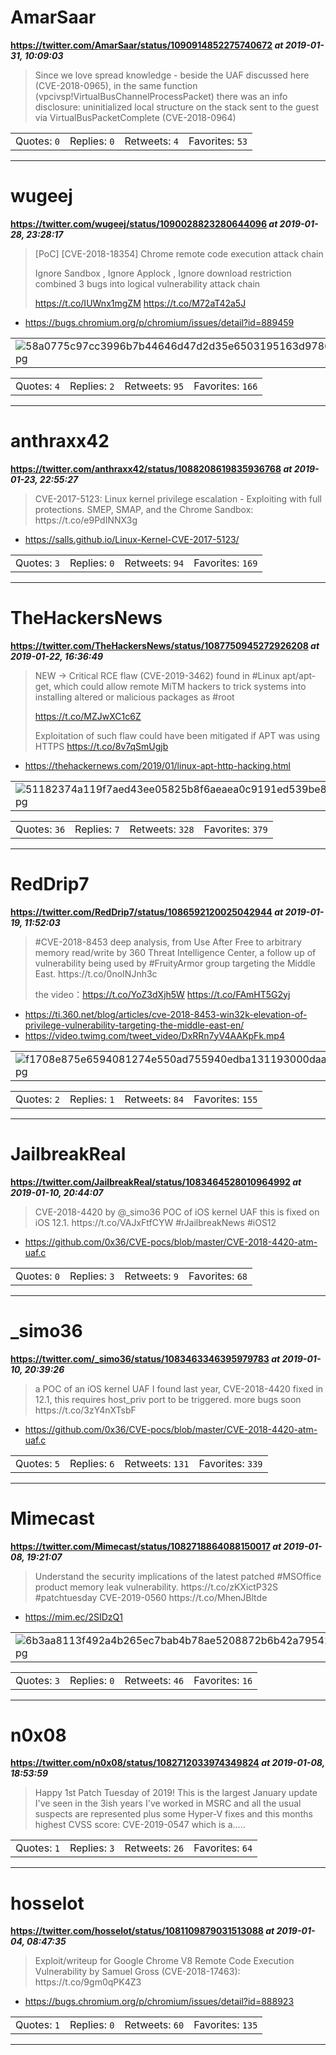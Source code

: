 # AmarSaar
**https://twitter.com/AmarSaar/status/1090914852275740672 _at 2019-01-31, 10:09:03_**
<blockquote>
Since we love spread knowledge - beside the UAF discussed here (CVE-2018-0965), in the same function (vpcivsp!VirtualBusChannelProcessPacket) there was an info disclosure: uninitialized local structure on the stack sent to the guest via VirtualBusPacketComplete (CVE-2018-0964)
</blockquote>

<table><tr>
<td>Quotes: <code>0</code></td>
<td>Replies: <code>0</code></td>
<td>Retweets: <code>4</code></td>
<td>Favorites: <code>53</code></td>
</tr></table>

---

# wugeej
**https://twitter.com/wugeej/status/1090028823280644096 _at 2019-01-28, 23:28:17_**
<blockquote>
[PoC] [CVE-2018-18354] Chrome remote code execution attack chain

Ignore Sandbox , Ignore Applock , Ignore download restriction 
combined 3 bugs into logical vulnerability attack chain

https://t.co/IUWnx1mgZM https://t.co/M72aT42a5J
</blockquote>

* https://bugs.chromium.org/p/chromium/issues/detail?id=889459

<table><tr>
<td><img src="pictures/58a0775c97cc3996b7b44646d47d2d35e6503195163d97866849059180292c04.jpg" alt="58a0775c97cc3996b7b44646d47d2d35e6503195163d97866849059180292c04.jpg"></td>
</table></tr>
<table><tr>
<td>Quotes: <code>4</code></td>
<td>Replies: <code>2</code></td>
<td>Retweets: <code>95</code></td>
<td>Favorites: <code>166</code></td>
</tr></table>

---

# anthraxx42
**https://twitter.com/anthraxx42/status/1088208619835936768 _at 2019-01-23, 22:55:27_**
<blockquote>
CVE-2017-5123: Linux kernel privilege escalation -  Exploiting with full protections. SMEP, SMAP, and the Chrome Sandbox:
https://t.co/e9PdINNX3g
</blockquote>

* https://salls.github.io/Linux-Kernel-CVE-2017-5123/

<table><tr>
<td>Quotes: <code>3</code></td>
<td>Replies: <code>0</code></td>
<td>Retweets: <code>94</code></td>
<td>Favorites: <code>169</code></td>
</tr></table>

---

# TheHackersNews
**https://twitter.com/TheHackersNews/status/1087750945272926208 _at 2019-01-22, 16:36:49_**
<blockquote>
NEW → Critical RCE flaw (CVE-2019-3462) found in #Linux apt/apt-get, which could allow remote MiTM hackers to trick systems into installing altered or malicious packages as #root

https://t.co/MZJwXC1c6Z

Exploitation of such flaw could have been mitigated if APT was using HTTPS https://t.co/8v7qSmUgjb
</blockquote>

* https://thehackernews.com/2019/01/linux-apt-http-hacking.html

<table><tr>
<td><img src="pictures/51182374a119f7aed43ee05825b8f6aeaea0c9191ed539be8b390a8086ab0399.jpg" alt="51182374a119f7aed43ee05825b8f6aeaea0c9191ed539be8b390a8086ab0399.jpg"></td>
</table></tr>
<table><tr>
<td>Quotes: <code>36</code></td>
<td>Replies: <code>7</code></td>
<td>Retweets: <code>328</code></td>
<td>Favorites: <code>379</code></td>
</tr></table>

---

# RedDrip7
**https://twitter.com/RedDrip7/status/1086592120025042944 _at 2019-01-19, 11:52:03_**
<blockquote>
#CVE-2018-8453 deep analysis, from Use After Free to arbitrary memory read/write by 360 Threat Intelligence Center, a follow up of vulnerability being used by #FruityArmor group targeting the Middle East.
https://t.co/0noINJnh3c

the video：https://t.co/YoZ3dXjh5W https://t.co/FAmHT5G2yj
</blockquote>

* https://ti.360.net/blog/articles/cve-2018-8453-win32k-elevation-of-privilege-vulnerability-targeting-the-middle-east-en/
* https://video.twimg.com/tweet_video/DxRRn7yV4AAKpFk.mp4

<table><tr>
<td><img src="pictures/f1708e875e6594081274e550ad755940edba131193000daa9556ee337dd15404.jpg" alt="f1708e875e6594081274e550ad755940edba131193000daa9556ee337dd15404.jpg"></td>
</table></tr>
<table><tr>
<td>Quotes: <code>2</code></td>
<td>Replies: <code>1</code></td>
<td>Retweets: <code>84</code></td>
<td>Favorites: <code>155</code></td>
</tr></table>

---

# JailbreakReal
**https://twitter.com/JailbreakReal/status/1083464528010964992 _at 2019-01-10, 20:44:07_**
<blockquote>
CVE-2018-4420 by @_simo36
POC of iOS kernel UAF
this is fixed on iOS 12.1.
https://t.co/VAJxFtfCYW
#rJailbreakNews #iOS12
</blockquote>

* https://github.com/0x36/CVE-pocs/blob/master/CVE-2018-4420-atm-uaf.c

<table><tr>
<td>Quotes: <code>0</code></td>
<td>Replies: <code>3</code></td>
<td>Retweets: <code>9</code></td>
<td>Favorites: <code>68</code></td>
</tr></table>

---

# _simo36
**https://twitter.com/_simo36/status/1083463346395979783 _at 2019-01-10, 20:39:26_**
<blockquote>
a POC of an iOS kernel UAF  I found last year, CVE-2018-4420 fixed in 12.1, this requires host_priv port to be triggered. more bugs soon 
https://t.co/3zY4nXTsbF
</blockquote>

* https://github.com/0x36/CVE-pocs/blob/master/CVE-2018-4420-atm-uaf.c

<table><tr>
<td>Quotes: <code>5</code></td>
<td>Replies: <code>6</code></td>
<td>Retweets: <code>131</code></td>
<td>Favorites: <code>339</code></td>
</tr></table>

---

# Mimecast
**https://twitter.com/Mimecast/status/1082718864088150017 _at 2019-01-08, 19:21:07_**
<blockquote>
Understand the security implications of the latest patched #MSOffice product memory leak vulnerability. https://t.co/zKXictP32S   #patchtuesday CVE-2019-0560 https://t.co/MhenJBltde
</blockquote>

* https://mim.ec/2SIDzQ1

<table><tr>
<td><img src="pictures/6b3aa8113f492a4b265ec7bab4b78ae5208872b6b42a79542dfa8706d4f6b759.jpg" alt="6b3aa8113f492a4b265ec7bab4b78ae5208872b6b42a79542dfa8706d4f6b759.jpg"></td>
</table></tr>
<table><tr>
<td>Quotes: <code>3</code></td>
<td>Replies: <code>0</code></td>
<td>Retweets: <code>46</code></td>
<td>Favorites: <code>16</code></td>
</tr></table>

---

# n0x08
**https://twitter.com/n0x08/status/1082712033974349824 _at 2019-01-08, 18:53:59_**
<blockquote>
Happy 1st Patch Tuesday of 2019! This is the largest January update I've seen in the 3ish years I've worked in MSRC and all the usual suspects are represented plus some Hyper-V fixes and this months highest CVSS score: CVE-2019-0547 which is a.....
</blockquote>

<table><tr>
<td>Quotes: <code>1</code></td>
<td>Replies: <code>3</code></td>
<td>Retweets: <code>26</code></td>
<td>Favorites: <code>64</code></td>
</tr></table>

---

# hosselot
**https://twitter.com/hosselot/status/1081109879031513088 _at 2019-01-04, 08:47:35_**
<blockquote>
Exploit/writeup for Google Chrome V8 Remote Code Execution Vulnerability by Samuel Gross (CVE-2018-17463):
https://t.co/9gm0qPK4Z3
</blockquote>

* https://bugs.chromium.org/p/chromium/issues/detail?id=888923

<table><tr>
<td>Quotes: <code>1</code></td>
<td>Replies: <code>0</code></td>
<td>Retweets: <code>60</code></td>
<td>Favorites: <code>135</code></td>
</tr></table>

---

